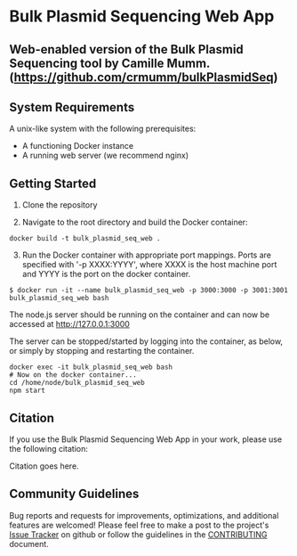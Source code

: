 # Bulk Plasmid Sequencing Web App
## Web-enabled version of the Bulk Plasmid Sequencing tool by Camille Mumm. (https://github.com/crmumm/bulkPlasmidSeq)

## System Requirements
A unix-like system with the following prerequisites:
* A functioning Docker instance
* A running web server (we recommend nginx)

## Getting Started

1. Clone the repository

2. Navigate to the root directory and build the Docker container:
```
docker build -t bulk_plasmid_seq_web .
```

3. Run the Docker container with appropriate port mappings. Ports are specified with '-p XXXX:YYYY', where XXXX is the host machine port and YYYY is the port on the docker container.
```
$ docker run -it --name bulk_plasmid_seq_web -p 3000:3000 -p 3001:3001 bulk_plasmid_seq_web bash
```
The node.js server should be running on the container and can now be accessed at http://127.0.0.1:3000

The server can be stopped/started by logging into the container, as below, or simply by stopping and restarting the container.
```
docker exec -it bulk_plasmid_seq_web bash
# Now on the docker container...
cd /home/node/bulk_plasmid_seq_web
npm start
```

## Citation

If you use the  Bulk Plasmid Sequencing Web App in your work, please use the following citation:

Citation goes here.

## Community Guidelines

Bug reports and requests for improvements, optimizations, and additional features are welcomed! Please feel free to make a post to the project's [Issue Tracker](https://github.com/Boyle-Lab/bulk_plasmid_seq_web/issues) on github or follow the guidelines in the [CONTRIBUTING](https://github.com/Boyle-Lab/bulk_plasmid_seq_web/CONTRIBUTING.md) document.